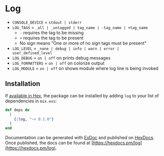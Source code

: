 # Log

- `CONSOLE_DEVICE` = `stdout | stderr`
- `LOG_TAGS` = `_all | _untagged | tag_name | -tag_name | +tag_name`
  - `-` requires the tag to be missing
  - `+` requires the tag to be present
  - No sign means "One or more of no sign tags must be present"
- `LOG_LEVEL` = `_none | debug | info | warn | error | user_defined_level`
- `LOG_DEBUG` = `on | off` on prints debug messages
- `LOG_FORMATTERS` = `on | off` on colorize output
- `LOG_MODULE` = `on | off` on shows module where log line is being invoked

## Installation

If [available in Hex](https://hex.pm/docs/publish), the package can be installed
by adding `log` to your list of dependencies in `mix.exs`:

```elixir
def deps do
  [
    {:log, "~> 0.1.0"}
  ]
end
```

Documentation can be generated with [ExDoc](https://github.com/elixir-lang/ex_doc)
and published on [HexDocs](https://hexdocs.pm). Once published, the docs can
be found at [https://hexdocs.pm/log](https://hexdocs.pm/log).
